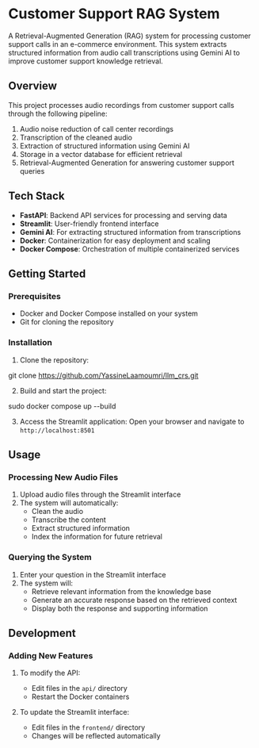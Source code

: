 # Customer Support RAG System

A Retrieval-Augmented Generation (RAG) system for processing customer support calls in an e-commerce environment. This system extracts structured information from audio call transcriptions using Gemini AI to improve customer support knowledge retrieval.

## Overview

This project processes audio recordings from customer support calls through the following pipeline:
1. Audio noise reduction of call center recordings
2. Transcription of the cleaned audio
3. Extraction of structured information using Gemini AI
4. Storage in a vector database for efficient retrieval
5. Retrieval-Augmented Generation for answering customer support queries

## Tech Stack

- **FastAPI**: Backend API services for processing and serving data
- **Streamlit**: User-friendly frontend interface
- **Gemini AI**: For extracting structured information from transcriptions
- **Docker**: Containerization for easy deployment and scaling
- **Docker Compose**: Orchestration of multiple containerized services

## Getting Started

### Prerequisites

- Docker and Docker Compose installed on your system
- Git for cloning the repository

### Installation

1. Clone the repository:

git clone https://github.com/YassineLaamoumri/llm_crs.git

2. Build and start the project:

sudo docker compose up --build


3. Access the Streamlit application:
Open your browser and navigate to `http://localhost:8501`

## Usage

### Processing New Audio Files

1. Upload audio files through the Streamlit interface
2. The system will automatically:
   - Clean the audio
   - Transcribe the content
   - Extract structured information
   - Index the information for future retrieval

### Querying the System

1. Enter your question in the Streamlit interface
2. The system will:
   - Retrieve relevant information from the knowledge base
   - Generate an accurate response based on the retrieved context
   - Display both the response and supporting information

## Development

### Adding New Features

1. To modify the API:
   - Edit files in the `api/` directory
   - Restart the Docker containers

2. To update the Streamlit interface:
   - Edit files in the `frontend/` directory
   - Changes will be reflected automatically

